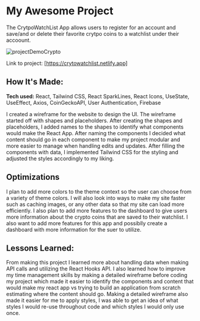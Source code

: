 
# My Awesome Project
The CrytpoWatchList App allows users to register for an account and save/and or delete their favorite crytpo coins to a watchlist under their accoount.

![projectDemoCrypto](https://user-images.githubusercontent.com/57330874/172710963-5eb6a390-bab0-4ca5-93f3-bbda6068752d.gif)


Link to project: [https://crytowatchlist.netlify.app]


## How It's Made:
**Tech used:** React, Tailwind CSS, React SparkLines, React Icons, UseState, UseEffect, Axios, CoinGeckoAPI, User Authentication, Firebase

I created a wireframe for the website to design the UI. The wireframe started off with shapes and placeholders. After creating the shapes and placeholders, I added names to the shapes to identify what components would make the React App. After naming the components I decided what content should go in each component to make my project modular and more easier to manage when handling edits and updates. After filling the components with data, I implemented Tailwind CSS for the styling and adjusted the styles accordingly to my liking.

## Optimizations

I plan to add more colors to the theme context so the user can choose from a variety of theme colors. I will also look into ways to make my site faster such as caching images, or any other data so that my site can load more efficiently. I also plan to add more features to the dashboard to give users more information about the crypto coins that are saved to their watchlist. I also want to add more features for this app and possiblly create a dashboard with more information for the suer to utilize.

## Lessons Learned:
From making this project I learned more about handling data when making API calls and utilizing the React Hooks API. I also learned how to improve my time management skills by making a detailed wireframe before coding my project which made it easier to identify the components and content that would make my react app vs trying to build an application from scratch estimating where the content should go. Making a detailed wireframe also made it easier for me to apply styles, I was able to get an idea of what styles I would re-use throughout code and which styles I would only use once.

